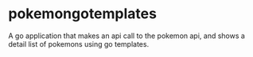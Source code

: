 # pokemongotemplates
A go application that makes an api call to the pokemon api, and shows a detail list of pokemons using go templates.
